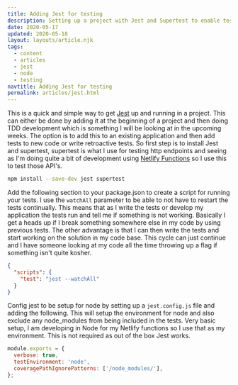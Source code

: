 ```yaml
---
title: Adding Jest for testing
description: Setting up a project with Jest and Supertest to enable testing in an application
date: 2020-05-17
updated: 2020-05-18
layout: layouts/article.njk
tags:
  - content
  - articles
  - jest
  - node
  - testing
navtitle: Adding Jest for testing
permalink: articles/jest.html
---
```

This is a quick and simple way to get [Jest](https://jestjs.io/) up and running in a project. This can either be done by adding it at the beginning of a project and then doing TDD development which is something I will be looking at in the upcoming weeks. The option is to add this to an existing application and then add tests to new code or write retroactive tests. So first step is to install Jest and supertest, supertest is what I use for testing http endpoints and seeing as I'm doing quite a bit of development using [Netlify Functions](articles/setup-fauna-netlify-functions.html) so I use this to test those API's.

```bash
npm install --save-dev jest supertest
```

Add the following section to your package.json to create a script for running your tests. I use the `watchAll` parameter to be able to not have to restart the tests continually. This means that as I write the tests or develop my application the tests run and tell me if something is not working. Basically I get a heads up if I break something somewhere else in my code by using previous tests. The other advantage is that I can then write the tests and start working on the solution in my code base. This cycle can just continue and I have someone looking at my code all the time throwing up a flag if something isn't quite kosher.

```json
{
  "scripts": {
    "test": "jest --watchAll"
  }
}
```

Config jest to be setup for node by setting up a `jest.config.js` file and adding the following. This will setup the environment for node and also exclude any node_modules from being included in the tests. Very basic setup, I am developing in Node for my Netlify functions so I use that as my environment. This is not required as out of the box Jest works.

```js
module.exports = {
  verbose: true,
  testEnvironment: 'node',
  coveragePathIgnorePatterns: ['/node_modules/'],
};
```